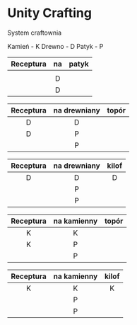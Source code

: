 # Unity Crafting

System craftownia

Kamień - K
Drewno - D
Patyk - P

|Receptura|na|patyk|
|:---:|:---:|:---:|
||||
||D||
||D||

|Receptura|na drewniany|topór|
|:---:|:---:|:---:|
|D|D||
|D|P||
||P||

|Receptura|na drewniany|kilof|
|:---:|:---:|:---:|
|D|D|D|
||P||
||P||

|Receptura|na kamienny|topór|
|:---:|:---:|:---:|
|K|K||
|K|P||
||P||

|Receptura|na kamienny|kilof|
|:---:|:---:|:---:|
|K|K|K|
||P||
||P||

